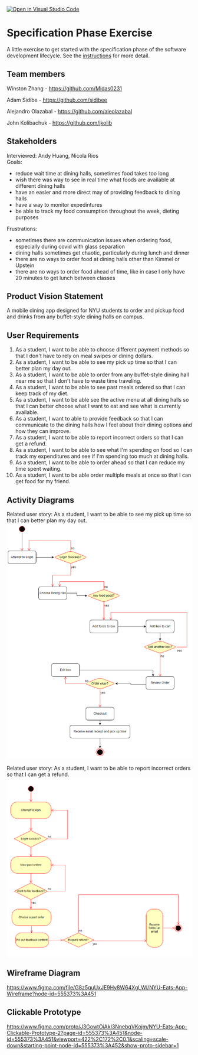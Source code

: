 [![Open in Visual Studio Code](https://classroom.github.com/assets/open-in-vscode-c66648af7eb3fe8bc4f294546bfd86ef473780cde1dea487d3c4ff354943c9ae.svg)](https://classroom.github.com/online_ide?assignment_repo_id=8553937&assignment_repo_type=AssignmentRepo)

# Specification Phase Exercise

A little exercise to get started with the specification phase of the software development lifecycle. See the [instructions](instructions.md) for more detail.

## Team members

Winston Zhang - <https://github.com/Midas0231>

Adam Sidibe - <https://github.com/sidibee>

Alejandro Olazabal - <https://github.com/aleolazabal>

John Kolibachuk - <https://github.com/jkolib>

## Stakeholders

Interviewed: Andy Huang, Nicola Rios  
Goals:

- reduce wait time at dining halls, sometimes food takes too long
- wish there was way to see in real time what foods are available at different dining halls
- have an easier and more direct may of providing feedback to dining halls
- have a way to monitor expedintures
- be able to track my food consumption throughout the week, dieting purposes

Frustrations:

- sometimes there are communication issues when ordering food, especially during covid with glass separation
- dining halls sometimes get chaotic, particularly during lunch and dinner
- there are no ways to order food at dining halls other than Kimmel or Upstein
- there are no ways to order food ahead of time, like in case I only have 20 minutes to get lunch between classes

## Product Vision Statement

A mobile dining app designed for NYU students to order and pickup food and drinks from any buffet-style dining halls on campus.

## User Requirements

1. As a student, I want to be able to choose different payment methods so that I don't have to rely on meal swipes or dining dollars.
2. As a student, I want to be able to see my pick up time so that I can better plan my day out.
3. As a student, I want to be able to order from any buffet-style dining hall near me so that I don't have to waste time traveling.
4. As a student, I want to be able to see past meals ordered so that I can keep track of my diet.
5. As a student, I want to be able see the active menu at all dining halls so that I can better choose what I want to eat and see what is currently available.
6. As a student, I want to able to provide feedback so that I can communicate to the dining halls how I feel about their dining options and how they can improve.
7. As a student, I want to be able to report incorrect orders so that I can get a refund.
8. As a student, I want to be able to see what I'm spending on food so I can track my expenditures and see if I'm spending too much at dining halls.
9. As a student, I want to be able to order ahead so that I can reduce my time spent waiting.
10. As a student, I want to be able order multiple meals at once so that I can get food for my friend.

## Activity Diagrams

Related user story: As a student, I want to be able to see my pick up time so that I can better plan my day out.
![diagram1](project1_activity_1.png)

Related user story: As a student, I want to be able to report incorrect orders so that I can get a refund.
![diagram2](project1_activity_2.png)

## Wireframe Diagram

<https://www.figma.com/file/G8z5quUxJE9Hy8W64XgLWl/NYU-Eats-App-Wireframe?node-id=555373%3A451>

## Clickable Prototype

<https://www.figma.com/proto/J3GowtOiAkI3NnebqVKojm/NYU-Eats-App-Clickable-Prototype-2?page-id=555373%3A451&node-id=555373%3A451&viewport=422%2C172%2C0.1&scaling=scale-down&starting-point-node-id=555373%3A452&show-proto-sidebar=1>
